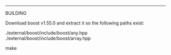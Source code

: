 -----------------------------------------------------------------------------
BUILDING

Download boost v1.55.0 and extract it so the following paths exist:

./external/boost/include/boost/any.hpp
./external/boost/include/boost/array.hpp

make
